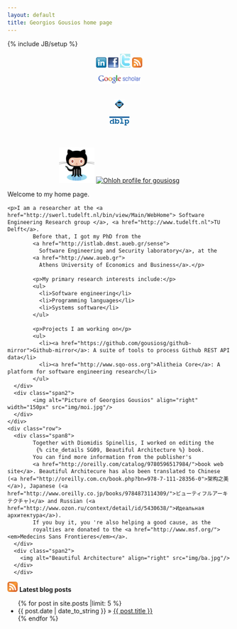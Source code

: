 ```yaml
---
layout: default
title: Georgios Gousios home page
---
```

{% include JB/setup %}

<div class="row">
  <div class="span2" align="center">

<a href="http://www.linkedin.com/in/georgiosgousios"><img alt="linkedin profile" src="img/linkedin.gif" width='23px' border='0'/></a>
  <a href="http://www.facebook.com/gousiosg"><img alt="facebook profile" src="img/fb.jpg"  width='23px' border='0'/></a>
  <a href="http://twitter.com/gousiosg"><img alt="twitter feed" src="img/twitter.gif" width='23px' border='0'/></a>
<a href='atom.xml'><img alt="rss feed" src="img/rss.png" height='23px' width='23px' border='0'/></a>

  <a href='http://scholar.google.gr/citations?hl=el&amp;user=-NI5S50AAAAJ&amp;oi=sra'><img alt='Google scholar' src="img/gscholar.gif" width='95'  border='0'/></a>

<br/>
 <a href="http://dl.acm.org/author_page.cfm?id=81351592431"><img alt="ACM digital library" src="img/acm.jpg" width='23px' /></a>

  <a href="http://www.informatik.uni-trier.de/~ley/db/indices/a-tree/g/Gousios:Georgios.html"><img alt="DBLP" src="img/dblp.gif" /></a>

<br/>

<a href="https://github.com/gousiosg"><img alt="Georgios Gousios Github
    account" src="img/github.png" width="80px"/></a>
  <a href="http://www.ohloh.net/accounts/21690?ref=Detailed"><img alt='Ohloh profile for gousiosg' src="http://www.ohloh.net/accounts/21690/widgets/account_detailed.gif" width="115px" border='0'/></a>

  </div>
  <div class="span10">
    <div class="row">
    <div class="span8">
    <p>Welcome to my home page.</p>

    <p>I am a researcher at the <a href="http://swerl.tudelft.nl/bin/view/Main/WebHome"> Software Engineering Research group </a>, <a href="http://www.tudelft.nl">TU Delft</a>.
            Before that, I got my PhD from the
            <a href="http://istlab.dmst.aueb.gr/sense">
              Software Engineering and Security laboratory</a>, at the
            <a href="http://www.aueb.gr">
              Athens University of Economics and Business</a>.</p>

            <p>My primary research interests include:</p>
            <ul>
              <li>Software engineering</li>
              <li>Programming languages</li>
              <li>Systems software</li>
            </ul>

            <p>Projects I am working on</p>
            <ul>
              <li><a href="https://github.com/gousiosg/github-mirror">Github-mirror</a>: A suite of tools to process Github REST API data</li>
              <li><a href="http://www.sqo-oss.org">Alitheia Core</a>: A platform for software engineering research</li>
            </ul>
      </div>
      <div class="span2">
            <img alt="Picture of Georgios Gousios" align="right" width="150px" src="img/moi.jpg"/>
      </div>
    </div>
    <div class="row">
      <div class="span8">
            Together with Diomidis Spinellis, I worked on editing the
             {% cite_details SG09, Beautiful Architecture %} book.
            You can find more information from the publisher's
            <a href="http://oreilly.com/catalog/9780596517984/">book web site</a>. Beautiful Architecure has also been translated to Chinese (<a href="http://oreilly.com.cn/book.php?bn=978-7-111-28356-0">架构之美</a>), Japanese (<a href="http://www.oreilly.co.jp/books/9784873114309/">ビューティフルアーキテクチャ)</a> and Russian (<a href="http://www.ozon.ru/context/detail/id/5430638/">Идеальная архитектура</a>).
            If you buy it, you 're also helping a good cause, as the
            royalties are donated to the <a href="http://www.msf.org/"><em>Medecins Sans Frontieres</em></a>.
      </div>
      <div class="span2">
        <img alt="Beautiful Architecture" align="right" src="img/ba.jpg"/>
      </div>
      </div>
  </div>
</div>

<a href='atom.xml'><img alt="atom feed" src="/img/rss.png" height='23px' width='23px' border='0'/></a> **Latest blog posts** 
<ul class="posts">
  {% for post in site.posts |limit: 5 %}
    <li><span>{{ post.date | date_to_string }}</span> &raquo; <a href="{{ BASE_PATH }}{{ post.url }}">{{ post.title }}</a></li>
  {% endfor %}
</ul>



